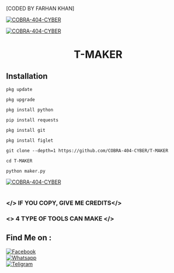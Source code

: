 [CODED BY FARHAN KHAN]

<a href="#"><img title="COBRA-404-CYBER" src="https://i.top4top.io/p_26107it3q0.jpg"></a>

<a href="#"><img title="COBRA-404-CYBER" src="https://img.shields.io/badge/AUTHOR-FARHAN%20KHAN-red"></a>

<h1 align="center">T-MAKER</h1>


## <b>Installation</b>

```
pkg update

pkg upgrade

pkg install python

pip install requests

pkg install git

pkg install figlet

git clone --depth=1 https://github.com/COBRA-404-CYBER/T-MAKER

cd T-MAKER

python maker.py

```

<a href="#"><img title="COBRA-404-CYBER" src="https://top4top.io/del7a5e074a5cb8fe519db1ac57f2e3e014.html"></a>
<h1 align="center"></h1>

### </> IF YOU COPY, GIVE ME CREDITS</>

### <\> 4 TYPE OF TOOLS CAN MAKE  </>

## Find Me on :

[![Facebook](https://img.shields.io/badge/Facebook-FARHAN%20KHAN-blue)](https://www.facebook.com/F4RH4NKHAN?mibextid=ZbWKwL)</br>
[![Whatsapp](https://img.shields.io/badge/WHATSAPP-FARHAN%20KHAN-green)](https://wa.me/+8801838847447?text=)</br>
[![Teligram](https://img.shields.io/badge/Teligram-FARHAN%20X%20TERMUX-blue)](http://t.me/FarhanXTermux)</br>
